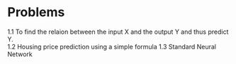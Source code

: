 # Problems
1.1 To find the relaion between the input X and the output Y and thus predict Y. <br/>
1.2 Housing price prediction using a simple formula
1.3 Standard Neural Network
